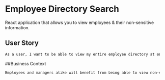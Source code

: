 # Employee Directory Search
 React application that allows you to view employees & their non-sensitive information.
 
## User Story
```bash
As a user, I want to be able to view my entire employee directory at once so that I have quick access to their information.
```

##Business Context
```bash
Employees and managers alike will benefit from being able to view non-sensitive employee information as well as being able to search for an employee by name.
```

